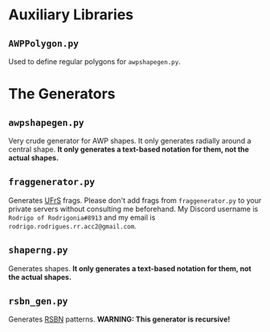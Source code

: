 # Auxiliary Libraries
## `AWPPolygon.py`
Used to define regular polygons for `awpshapegen.py`.
# The Generators
## `awpshapegen.py`
Very crude generator for AWP shapes. It only generates radially around a central shape. **It only generates a text-based notation for them, not the actual shapes.**
## `fraggenerator.py`
Generates [UFrS](https://docs.google.com/document/d/1eoHn_cpTHu5-zgXUkg0yKcTyvPJrL5OpAUrj0nCzsOg/edit?usp=sharing) frags. Please don't add frags from `fraggenerator.py` to your private servers without consulting me beforehand. My Discord username is `Rodrigo of Rodrigonia#8913` and my email is `rodrigo.rodrigues.rr.acc2@gmail.com`.
## `shaperng.py`
Generates shapes. **It only generates a text-based notation for them, not the actual shapes.**
## `rsbn_gen.py`
Generates [RSBN](https://docs.google.com/document/d/1P9SEpsK_csCMBRByD0KlvSDN8HmTNOrH_UIxlnWvgZA/edit?usp=sharing) patterns. **WARNING: This generator is recursive!**